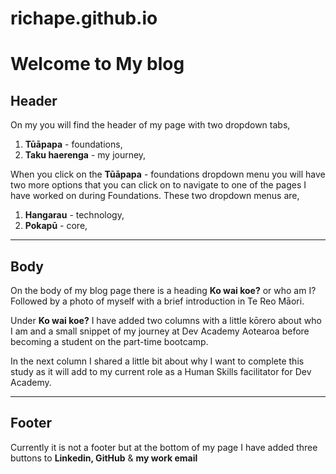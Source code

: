 # richape.github.io
# Welcome to My blog

## **Header**


On my you will find the header of my page with two dropdown tabs,
1. __Tūāpapa__ - foundations,
2. __Taku haerenga__ - my journey,

When you click on the __Tūāpapa__ - foundations dropdown menu you will have two more options that you can click on to navigate to one of the pages I have worked on during Foundations. These two dropdown menus are,
1. __Hangarau__ - technology,
2. __Pokapū__ - core,

___

## **Body**


On the body of my blog page there is a heading __Ko wai koe?__ or who am I?
Followed by a photo of myself with a brief introduction in Te Reo Māori.

Under __Ko wai koe?__ I have added two columns with a little kōrero about
who I am and a small snippet of my journey at Dev Academy Aotearoa before becoming
a student on the part-time bootcamp. 

In the next column I shared a little bit about why I want to complete
this study as it will add to my current role as a Human Skills facilitator 
for Dev Academy.

___

## **Footer**

Currently it is not a footer but at the bottom of my page I have added
three buttons to __Linkedin, GitHub__ & __my work email__

